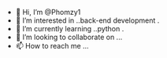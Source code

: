 - 👋 Hi, I’m @Phomzy1
- 👀 I’m interested in ..back-end development .
- 🌱 I’m currently learning ..python .
- 💞️ I’m looking to collaborate on ...
- 📫 How to reach me ...

<!---
Phomzy1/Phomzy1 is a ✨ special ✨ repository because its `README.md` (this file) appears on your GitHub profile.
You can click the Preview link to take a look at your changes.
--->
